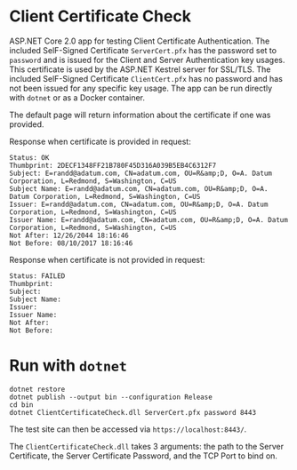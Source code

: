 # Client Certificate Check

ASP.NET Core 2.0 app for testing Client Certificate Authentication.
The included SelF-Signed Certificate `ServerCert.pfx` has the password set to `password` and is issued for the Client and Server Authentication key usages. This certificate is used by the ASP.NET Kestrel server for SSL/TLS. The included SelF-Signed Certificate `ClientCert.pfx` has no password and has not been issued for any specific key usage. The app can be run directly with `dotnet` or as a Docker container.

The default page will return information about the certificate if one was provided.

Response when certificate is provided in request:
```
Status: OK
Thumbprint: 2DECF1348FF21B780F45D316A039B5EB4C6312F7
Subject: E=randd@adatum.com, CN=adatum.com, OU=R&amp;D, O=A. Datum Corporation, L=Redmond, S=Washington, C=US
Subject Name: E=randd@adatum.com, CN=adatum.com, OU=R&amp;D, O=A. Datum Corporation, L=Redmond, S=Washington, C=US
Issuer: E=randd@adatum.com, CN=adatum.com, OU=R&amp;D, O=A. Datum Corporation, L=Redmond, S=Washington, C=US
Issuer Name: E=randd@adatum.com, CN=adatum.com, OU=R&amp;D, O=A. Datum Corporation, L=Redmond, S=Washington, C=US
Not After: 12/26/2044 18:16:46
Not Before: 08/10/2017 18:16:46
```

Response when certificate is not provided in request:
```
Status: FAILED
Thumbprint:
Subject:
Subject Name:
Issuer:
Issuer Name:
Not After:
Not Before:
```

# Run with `dotnet`

```
dotnet restore
dotnet publish --output bin --configuration Release
cd bin
dotnet ClientCertificateCheck.dll ServerCert.pfx password 8443
```

The test site can then be accessed via `https://localhost:8443/`.  

The `ClientCertificateCheck.dll` takes 3 arguments: the path to the Server Certificate, the Server Certificate Password, and the TCP Port to bind on.